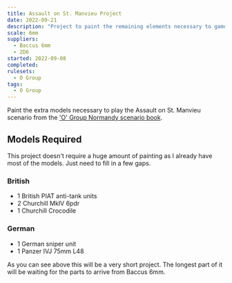 ```yaml
---
title: Assault on St. Manvieu Project
date: 2022-09-21
description: "Project to paint the remaining elements necessary to game the 'O' Group D Day scenario Assault on St. Manvieu taken from the 1944 The Battle for Normandy book."
scale: 6mm
suppliers:
  - Baccus 6mm
  - 2D6
started: 2022-09-08
completed:
rulesets:
  - O Group
tags:
  - O Group
---
```


Paint the extra models necessary to play the Assault on St. Manvieu scenario from the ['O' Group Normandy scenario book](https://www.karwansaraypublishers.com/en-gb/products/1944-normandy-for-o-group).

<!--more-->

## Models Required

This project doesn't require a huge amount of painting as I already have most of the models. Just need to fill in a few gaps.

### British

- 1 British PIAT anti-tank units
- 2 Churchill MkIV 6pdr
- 1 Churchill Crocodile

### German

- 1 German sniper unit
- 1 Panzer IVJ 75mm L48

As you can see above this will be a very short project. The longest part of it will be waiting for the parts to arrive from Baccus 6mm.
